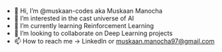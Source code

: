 - 👋 Hi, I’m @muskaan-codes aka Muskaan Manocha
- 👀 I’m interested in the cast universe of AI
- 🌱 I’m currently learning Reinforcement Learning
- 💞️ I’m looking to collaborate on Deep Learning projects
- 📫 How to reach me -> LinkedIn or muskaan.manocha97@gmail.com

<!---
muskaan-codes/muskaan-codes is a ✨ special ✨ repository because its `README.md` (this file) appears on your GitHub profile.
You can click the Preview link to take a look at your changes.
--->
